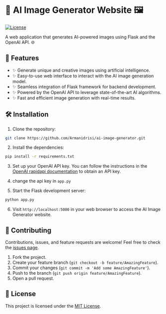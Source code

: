 # 🎨 AI Image Generator Website 🖼️

[![License](https://img.shields.io/badge/license-MIT-blue.svg)](https://github.com/Armanidrisi/ai-image-generator/blob/main/LICENSE)

A web application that generates AI-powered images using Flask and the OpenAI API. 🌐

## 🚀 Features

- ✨ Generate unique and creative images using artificial intelligence.
- ✨ Easy-to-use web interface to interact with the AI image generation model.
- ✨ Seamless integration of Flask framework for backend development.
- ✨ Powered by the OpenAI API to leverage state-of-the-art AI algorithms.
- ✨ Fast and efficient image generation with real-time results.

## 🛠️ Installation

1. Clone the repository:

```bash
git clone https://github.com/Armanidrisi/ai-image-generator.git
```

2. Install the dependencies:

```bash
pip install -r requirements.txt
```

3. Set up your OpenAI API key. You can follow the instructions in the [OpenAI rapidapi documentation](https://rapidapi.com/openai-api-openai-api-default/api/openai80) to obtain an API key.

4. change the api key in `app.py`
5. Start the Flask development server:

```bash
python app.py
```

6. Visit `http://localhost:5000` in your web browser to access the AI Image Generator website.

## 🤝 Contributing

Contributions, issues, and feature requests are welcome! Feel free to check the [issues page](https://github.com/Armanidrisi/ai-image-generator/issues).

1. Fork the project.
2. Create your feature branch (`git checkout -b feature/AmazingFeature`).
3. Commit your changes (`git commit -m 'Add some AmazingFeature'`).
4. Push to the branch (`git push origin feature/AmazingFeature`).
5. Open a pull request.

## 📝 License

This project is licensed under the [MIT License](https://github.com/Armanidrisi/ai-image-generator/blob/main/LICENSE).
